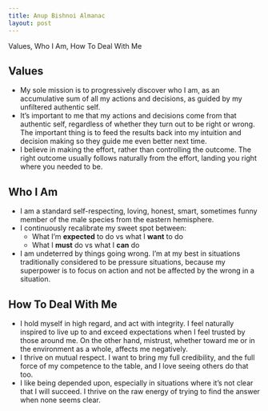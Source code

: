 ```yaml
---
title: Anup Bishnoi Almanac
layout: post
---
```


Values, Who I Am, How To Deal With Me

## Values

* My sole mission is to progressively discover who I am, as an accumulative sum of all my actions and decisions, as guided by my unfiltered authentic self.
* It’s important to me that my actions and decisions come from that authentic self, regardless of whether they turn out to be right or wrong. The important thing is to feed the results back into my intuition and decision making so they guide me even better next time.
* I believe in making the effort, rather than controlling the outcome. The right outcome usually follows naturally from the effort, landing you right where you needed to be.

## Who I Am

* I am a standard self-respecting, loving, honest, smart, sometimes funny member of the male species from the eastern hemisphere.
* I continuously recalibrate my sweet spot between:
  - What I’m **expected** to do vs what I **want** to do
  - What I **must** do vs what I **can** do
* I am undeterred by things going wrong. I’m at my best in situations traditionally considered to be pressure situations, because my superpower is to focus on action and not be affected by the wrong in a situation.

## How To Deal With Me

* I hold myself in high regard, and act with integrity. I feel naturally inspired to live up to and exceed expectations when I feel trusted by those around me. On the other hand, mistrust, whether toward me or in the environment as a whole, affects me negatively.
* I thrive on mutual respect. I want to bring my full credibility, and the full force of my competence to the table, and I love seeing others do that too.
* I like being depended upon, especially in situations where it’s not clear that I will succeed. I thrive on the raw energy of trying to find the answer when none seems clear.

